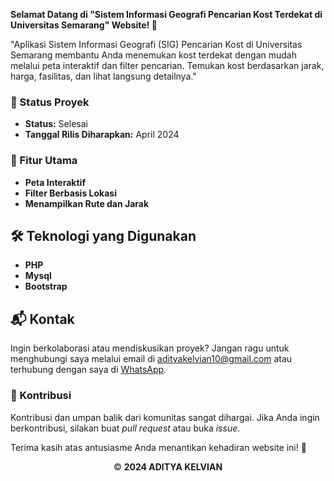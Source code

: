 **Selamat Datang di "Sistem Informasi Geografi Pencarian Kost Terdekat di Universitas Semarang" Website! 🚀**

"Aplikasi Sistem Informasi Geografi (SIG) Pencarian Kost di Universitas Semarang membantu Anda menemukan kost terdekat dengan mudah melalui peta interaktif dan filter pencarian. Temukan kost berdasarkan jarak, harga, fasilitas, dan lihat langsung detailnya."

### 🚧 Status Proyek

- **Status:** Selesai
- **Tanggal Rilis Diharapkan:** April 2024

### 🚀 Fitur Utama

- **Peta Interaktif**
- **Filter Berbasis Lokasi**
- **Menampilkan Rute dan Jarak**
  
## 🛠️ Teknologi yang Digunakan

- <b> PHP </b>
- <b> Mysql </b>
- <b> Bootstrap </b>
## 📬 Kontak

Ingin berkolaborasi atau mendiskusikan proyek? Jangan ragu untuk menghubungi saya melalui email di [adityakelvian10@gmail.com](mailto:adityakelvian10@gmail.com) atau terhubung dengan saya di [WhatsApp](https://wa.me/+6285712978343).

### 🙏 Kontribusi

Kontribusi dan umpan balik dari komunitas sangat dihargai. Jika Anda ingin berkontribusi, silakan buat _pull request_ atau buka _issue_.


Terima kasih atas antusiasme Anda menantikan kehadiran website ini! 🙌

<div align="center">
  &copy; <b>2024 ADITYA KELVIAN</b>
</div>
